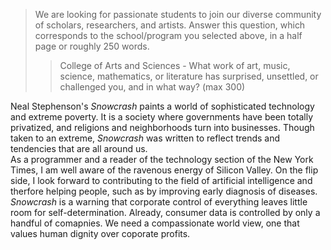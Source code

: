 > We are looking for passionate students to join our diverse community of scholars, researchers, and artists.
  Answer this question, which corresponds to the school/program you selected above, in a half page or roughly 250 words. 
>>  College of Arts and Sciences -
    What work of art, music, science, mathematics, or literature has surprised, unsettled, or challenged you, and in what way?
    (max 300)

Neal Stephenson's *Snowcrash* paints a world of sophisticated technology and extreme poverty.
It is a society where governments have been totally privatized, and religions and neighborhoods turn into businesses.
Though taken to an extreme, *Snowcrash* was written to reflect trends and tendencies that are all around us.  
As a programmer and a reader of the technology section of the New York Times, I am well aware of the ravenous energy of Silicon Valley.
On the flip side, I look forward to contributing to the field of artificial intelligence and therfore helping people, such as by improving early diagnosis of diseases.
*Snowcrash* is a warning that corporate control of everything leaves little room for self-determination.
Already, consumer data is controlled by only a handful of comapnies.
We need a compassionate world view, one that values human dignity over coporate profits.
